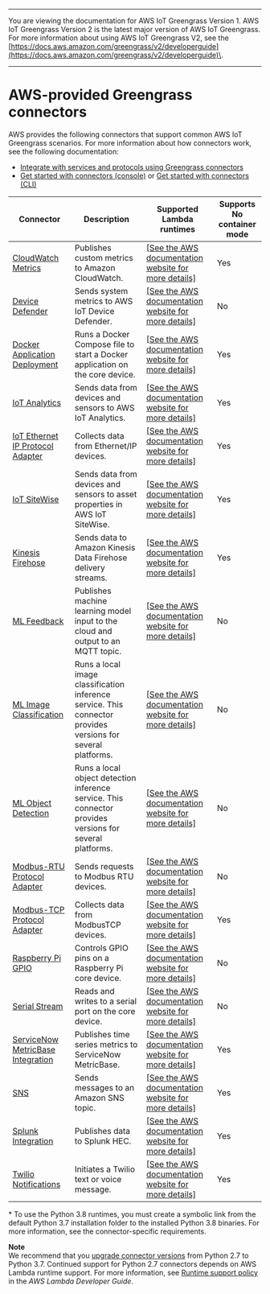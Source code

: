 --------

You are viewing the documentation for AWS IoT Greengrass Version 1\. AWS IoT Greengrass Version 2 is the latest major version of AWS IoT Greengrass\. For more information about using AWS IoT Greengrass V2, see the [https://docs.aws.amazon.com/greengrass/v2/developerguide](https://docs.aws.amazon.com/greengrass/v2/developerguide)\.

--------

# AWS\-provided Greengrass connectors<a name="connectors-list"></a>

AWS provides the following connectors that support common AWS IoT Greengrass scenarios\. For more information about how connectors work, see the following documentation:
+ [Integrate with services and protocols using Greengrass connectors](connectors.md)
+ [Get started with connectors \(console\)](connectors-console.md) or [Get started with connectors \(CLI\)](connectors-cli.md)


| Connector | Description | Supported Lambda runtimes | Supports **No container** mode | 
| --- | --- | --- | --- | 
| [CloudWatch Metrics](cloudwatch-metrics-connector.md) | Publishes custom metrics to Amazon CloudWatch\. | <a name="python-connectors-runtime"></a>[\[See the AWS documentation website for more details\]](http://docs.aws.amazon.com/greengrass/v1/developerguide/connectors-list.html) | Yes | 
| [Device Defender](device-defender-connector.md) | Sends system metrics to AWS IoT Device Defender\. | <a name="python-connectors-runtime"></a>[\[See the AWS documentation website for more details\]](http://docs.aws.amazon.com/greengrass/v1/developerguide/connectors-list.html) | No | 
| [Docker Application Deployment](docker-app-connector.md) | Runs a Docker Compose file to start a Docker application on the core device\. | [\[See the AWS documentation website for more details\]](http://docs.aws.amazon.com/greengrass/v1/developerguide/connectors-list.html) | Yes | 
| [IoT Analytics](iot-analytics-connector.md) | Sends data from devices and sensors to AWS IoT Analytics\. | <a name="python-connectors-runtime"></a>[\[See the AWS documentation website for more details\]](http://docs.aws.amazon.com/greengrass/v1/developerguide/connectors-list.html) | Yes | 
| [IoT Ethernet IP Protocol Adapter](ethernet-ip-connector.md) | Collects data from Ethernet/IP devices\. | [\[See the AWS documentation website for more details\]](http://docs.aws.amazon.com/greengrass/v1/developerguide/connectors-list.html) | Yes | 
| [IoT SiteWise](iot-sitewise-connector.md) | Sends data from devices and sensors to asset properties in AWS IoT SiteWise\. | [\[See the AWS documentation website for more details\]](http://docs.aws.amazon.com/greengrass/v1/developerguide/connectors-list.html) | Yes | 
| [Kinesis Firehose](kinesis-firehose-connector.md) | Sends data to Amazon Kinesis Data Firehose delivery streams\. | <a name="python-connectors-runtime"></a>[\[See the AWS documentation website for more details\]](http://docs.aws.amazon.com/greengrass/v1/developerguide/connectors-list.html) | Yes | 
| [ML Feedback](ml-feedback-connector.md) | Publishes machine learning model input to the cloud and output to an MQTT topic\. | [\[See the AWS documentation website for more details\]](http://docs.aws.amazon.com/greengrass/v1/developerguide/connectors-list.html) | No | 
| [ML Image Classification](image-classification-connector.md) | Runs a local image classification inference service\. This connector provides versions for several platforms\. | <a name="python-connectors-runtime"></a>[\[See the AWS documentation website for more details\]](http://docs.aws.amazon.com/greengrass/v1/developerguide/connectors-list.html) | No | 
| [ML Object Detection](obj-detection-connector.md) | Runs a local object detection inference service\. This connector provides versions for several platforms\. | [\[See the AWS documentation website for more details\]](http://docs.aws.amazon.com/greengrass/v1/developerguide/connectors-list.html) | No | 
| [Modbus\-RTU Protocol Adapter](modbus-protocol-adapter-connector.md) | Sends requests to Modbus RTU devices\. | <a name="python-connectors-runtime"></a>[\[See the AWS documentation website for more details\]](http://docs.aws.amazon.com/greengrass/v1/developerguide/connectors-list.html) | No | 
| [Modbus\-TCP Protocol Adapter](modbus-tcp-connector.md) | Collects data from ModbusTCP devices\. | [\[See the AWS documentation website for more details\]](http://docs.aws.amazon.com/greengrass/v1/developerguide/connectors-list.html) | Yes | 
| [Raspberry Pi GPIO](raspberrypi-gpio-connector.md) | Controls GPIO pins on a Raspberry Pi core device\. | <a name="python-connectors-runtime"></a>[\[See the AWS documentation website for more details\]](http://docs.aws.amazon.com/greengrass/v1/developerguide/connectors-list.html) | No | 
| [Serial Stream](serial-stream-connector.md) | Reads and writes to a serial port on the core device\. | <a name="python-connectors-runtime"></a>[\[See the AWS documentation website for more details\]](http://docs.aws.amazon.com/greengrass/v1/developerguide/connectors-list.html) | No | 
| [ServiceNow MetricBase Integration](servicenow-connector.md) | Publishes time series metrics to ServiceNow MetricBase\. | <a name="python-connectors-runtime"></a>[\[See the AWS documentation website for more details\]](http://docs.aws.amazon.com/greengrass/v1/developerguide/connectors-list.html) | Yes | 
| [SNS](sns-connector.md) | Sends messages to an Amazon SNS topic\. | <a name="python-connectors-runtime"></a>[\[See the AWS documentation website for more details\]](http://docs.aws.amazon.com/greengrass/v1/developerguide/connectors-list.html) | Yes | 
| [Splunk Integration](splunk-connector.md) | Publishes data to Splunk HEC\. | <a name="python-connectors-runtime"></a>[\[See the AWS documentation website for more details\]](http://docs.aws.amazon.com/greengrass/v1/developerguide/connectors-list.html) | Yes | 
| [Twilio Notifications](twilio-notifications-connector.md) | Initiates a Twilio text or voice message\. | <a name="python-connectors-runtime"></a>[\[See the AWS documentation website for more details\]](http://docs.aws.amazon.com/greengrass/v1/developerguide/connectors-list.html) | Yes | 

\* To use the Python 3\.8 runtimes, you must create a symbolic link from the default Python 3\.7 installation folder to the installed Python 3\.8 binaries\. For more information, see the connector\-specific requirements\.

**Note**  
We recommend that you [upgrade connector versions](connectors.md#upgrade-connector-versions) from Python 2\.7 to Python 3\.7\. Continued support for Python 2\.7 connectors depends on AWS Lambda runtime support\. For more information, see [Runtime support policy](https://docs.aws.amazon.com/lambda/latest/dg/runtime-support-policy.html) in the *AWS Lambda Developer Guide*\.
